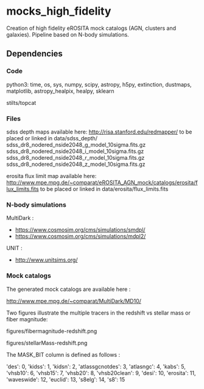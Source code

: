 # mocks_high_fidelity
Creation of high fidelity eROSITA mock catalogs (AGN, clusters and galaxies). Pipeline based on N-body simulations.

## Dependencies

### Code 

python3: time, os, sys, numpy, scipy, astropy, h5py, extinction, dustmaps, matplotlib, astropy_healpix, healpy, sklearn

stilts/topcat

### Files 

sdss depth maps available here: http://risa.stanford.edu/redmapper/
to be placed or linked in 
data/sdss_depth/
sdss_dr8_nodered_nside2048_g_model_10sigma.fits.gz  
sdss_dr8_nodered_nside2048_i_model_10sigma.fits.gz  
sdss_dr8_nodered_nside2048_r_model_10sigma.fits.gz  
sdss_dr8_nodered_nside2048_z_model_10sigma.fits.gz

erosita flux limit map available here: http://www.mpe.mpg.de/~comparat/eROSITA_AGN_mock/catalogs/erosita/flux_limits.fits
to be placed or linked in data/erosita/flux_limits.fits

### N-body simulations

MultiDark :
 - https://www.cosmosim.org/cms/simulations/smdpl/
 - https://www.cosmosim.org/cms/simulations/mdpl2/

UNIT :
 - http://www.unitsims.org/

### Mock catalogs

The generated mock catalogs are available here :

http://www.mpe.mpg.de/~comparat/MultiDark/MD10/

Two figures illustrate the multiple tracers in the redshift vs stellar mass or fiber magnitude:

figures/fibermagnitude-redshift.png  

figures/stellarMass-redshift.png

The MASK_BIT column is defined as follows :

 'des': 0,
 'kidss': 1,
 'kidsn': 2,
 'atlassgcnotdes': 3,
 'atlasngc': 4,
 'kabs': 5,
 'vhsb10': 6,
 'vhsb15': 7,
 'vhsb20': 8,
 'vhsb20clean': 9,
 'desi': 10,
 'erosita': 11,
 'waveswide': 12,
 'euclid': 13,
 's8elg': 14,
 's8': 15


